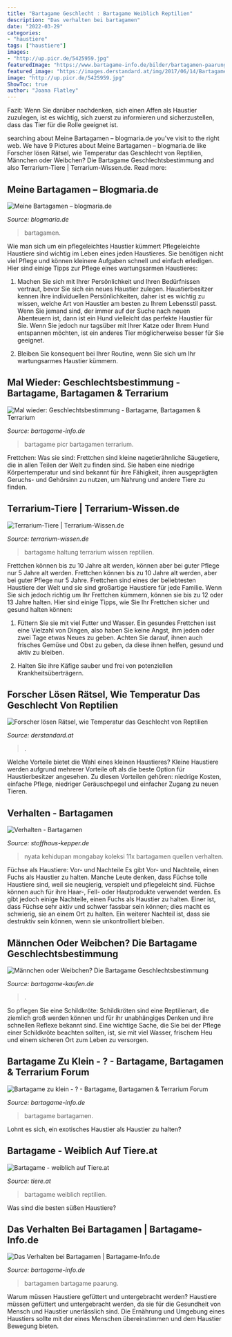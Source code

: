 ```yaml
---
title: "Bartagame Geschlecht : Bartagame Weiblich Reptilien"
description: "Das verhalten bei bartagamen"
date: "2022-03-29"
categories:
- "haustiere"
tags: ["haustiere"]
images:
- "http://up.picr.de/5425959.jpg"
featuredImage: "https://www.bartagame-info.de/bilder/bartagamen-paarung2.jpg"
featured_image: "https://images.derstandard.at/img/2017/06/14/Bartagame-2.jpg?w=750&amp;s=00ab42a6"
image: "http://up.picr.de/5425959.jpg"
ShowToc: true
author: "Joana Flatley"
---
```



Fazit: Wenn Sie darüber nachdenken, sich einen Affen als Haustier zuzulegen, ist es wichtig, sich zuerst zu informieren und sicherzustellen, dass das Tier für die Rolle geeignet ist.

	

		
searching about Meine Bartagamen – blogmaria.de you've visit to the right web. We have 9 Pictures about Meine Bartagamen – blogmaria.de like Forscher lösen Rätsel, wie Temperatur das Geschlecht von Reptilien, Männchen oder Weibchen? Die Bartagame Geschlechtsbestimmung and also Terrarium-Tiere | Terrarium-Wissen.de. Read more:
		
    
## Meine Bartagamen – Blogmaria.de

<img loading=lazy src="http://blogmaria.de/wp-content/uploads/2020/04/01042020_4Monate_03-1-1024x936.jpg" onerror="this.onerror=null;this.src='https://tse1.mm.bing.net/th?id=OIP.YIV8B0VPW04A9HWATUB36gHaGx&amp;pid=15.1';" alt="Meine Bartagamen – blogmaria.de">

_Source: blogmaria.de_

>bartagamen. 

	

Wie man sich um ein pflegeleichtes Haustier kümmert
Pflegeleichte Haustiere sind wichtig im Leben eines jeden Haustieres. Sie benötigen nicht viel Pflege und können kleinere Aufgaben schnell und einfach erledigen. Hier sind einige Tipps zur Pflege eines wartungsarmen Haustieres:
1. Machen Sie sich mit Ihrer Persönlichkeit und Ihren Bedürfnissen vertraut, bevor Sie sich ein neues Haustier zulegen. Haustierbesitzer kennen ihre individuellen Persönlichkeiten, daher ist es wichtig zu wissen, welche Art von Haustier am besten zu Ihrem Lebensstil passt. Wenn Sie jemand sind, der immer auf der Suche nach neuen Abenteuern ist, dann ist ein Hund vielleicht das perfekte Haustier für Sie. Wenn Sie jedoch nur tagsüber mit Ihrer Katze oder Ihrem Hund entspannen möchten, ist ein anderes Tier möglicherweise besser für Sie geeignet.

2. Bleiben Sie konsequent bei Ihrer Routine, wenn Sie sich um Ihr wartungsarmes Haustier kümmern.

    
## Mal Wieder: Geschlechtsbestimmung - Bartagame, Bartagamen &amp; Terrarium

<img loading=lazy src="http://s2.up.picr.de/5173152.jpg" onerror="this.onerror=null;this.src='https://tse2.mm.bing.net/th?id=OIP.UFr1SsrmvS48xiipqyKv9QHaLH&amp;pid=15.1';" alt="Mal wieder: Geschlechtsbestimmung - Bartagame, Bartagamen &amp; Terrarium">

_Source: bartagame-info.de_

>bartagame picr bartagamen terrarium. 

	

Frettchen: Was sie sind: Frettchen sind kleine nagetierähnliche Säugetiere, die in allen Teilen der Welt zu finden sind. Sie haben eine niedrige Körpertemperatur und sind bekannt für ihre Fähigkeit, ihren ausgeprägten Geruchs- und Gehörsinn zu nutzen, um Nahrung und andere Tiere zu finden.

    
## Terrarium-Tiere | Terrarium-Wissen.de

<img loading=lazy src="https://www.terrarium-wissen.de/wp-content/uploads/2013/06/bartagame-haltung.jpg" onerror="this.onerror=null;this.src='https://tse1.mm.bing.net/th?id=OIP.1nABCATrl6fItamYxZFwwwHaFj&amp;pid=15.1';" alt="Terrarium-Tiere | Terrarium-Wissen.de">

_Source: terrarium-wissen.de_

>bartagame haltung terrarium wissen reptilien. 

	

Frettchen können bis zu 10 Jahre alt werden, können aber bei guter Pflege nur 5 Jahre alt werden.
Frettchen können bis zu 10 Jahre alt werden, aber bei guter Pflege nur 5 Jahre. Frettchen sind eines der beliebtesten Haustiere der Welt und sie sind großartige Haustiere für jede Familie. Wenn Sie sich jedoch richtig um Ihr Frettchen kümmern, können sie bis zu 12 oder 13 Jahre halten. Hier sind einige Tipps, wie Sie Ihr Frettchen sicher und gesund halten können:
1. Füttern Sie sie mit viel Futter und Wasser. Ein gesundes Frettchen isst eine Vielzahl von Dingen, also haben Sie keine Angst, ihm jeden oder zwei Tage etwas Neues zu geben. Achten Sie darauf, ihnen auch frisches Gemüse und Obst zu geben, da diese ihnen helfen, gesund und aktiv zu bleiben.

2. Halten Sie ihre Käfige sauber und frei von potenziellen Krankheitsüberträgern.

    
## Forscher Lösen Rätsel, Wie Temperatur Das Geschlecht Von Reptilien

<img loading=lazy src="https://images.derstandard.at/img/2017/06/14/Bartagame-2.jpg?w=750&amp;s=00ab42a6" onerror="this.onerror=null;this.src='https://tse2.mm.bing.net/th?id=OIP.7x_sCCBmT12nBQK3Y87sRgHaJ4&amp;pid=15.1';" alt="Forscher lösen Rätsel, wie Temperatur das Geschlecht von Reptilien">

_Source: derstandard.at_

>. 

	

Welche Vorteile bietet die Wahl eines kleinen Haustieres?
Kleine Haustiere werden aufgrund mehrerer Vorteile oft als die beste Option für Haustierbesitzer angesehen. Zu diesen Vorteilen gehören: niedrige Kosten, einfache Pflege, niedriger Geräuschpegel und einfacher Zugang zu neuen Tieren.

    
## Verhalten - Bartagamen

<img loading=lazy src="https://stoffhaus-kepper.de/wsb637911101/resources/_wsb_514x263_Bartagame+drohverhalten.jpg" onerror="this.onerror=null;this.src='https://tse3.mm.bing.net/th?id=OIP.ax3zyTnK1eWHI7IfPyrFogHaDy&amp;pid=15.1';" alt="Verhalten - Bartagamen">

_Source: stoffhaus-kepper.de_

>nyata kehidupan mongabay koleksi 11x bartagamen quellen verhalten. 

	

Füchse als Haustiere: Vor- und Nachteile
Es gibt Vor- und Nachteile, einen Fuchs als Haustier zu halten. Manche Leute denken, dass Füchse tolle Haustiere sind, weil sie neugierig, verspielt und pflegeleicht sind. Füchse können auch für ihre Haar-, Fell- oder Hautprodukte verwendet werden. Es gibt jedoch einige Nachteile, einen Fuchs als Haustier zu halten. Einer ist, dass Füchse sehr aktiv und schwer fassbar sein können; dies macht es schwierig, sie an einem Ort zu halten. Ein weiterer Nachteil ist, dass sie destruktiv sein können, wenn sie unkontrolliert bleiben.

    
## Männchen Oder Weibchen? Die Bartagame Geschlechtsbestimmung

<img loading=lazy src="https://bartagame-kaufen.de/wp-content/uploads/bartagame-geschlecht.jpg" onerror="this.onerror=null;this.src='https://tse4.mm.bing.net/th?id=OIP.6ctfPsZ69fAL2hzLJHVNawAAAA&amp;pid=15.1';" alt="Männchen oder Weibchen? Die Bartagame Geschlechtsbestimmung">

_Source: bartagame-kaufen.de_

>. 

	

So pflegen Sie eine Schildkröte:
Schildkröten sind eine Reptilienart, die ziemlich groß werden können und für ihr unabhängiges Denken und ihre schnellen Reflexe bekannt sind. Eine wichtige Sache, die Sie bei der Pflege einer Schildkröte beachten sollten, ist, sie mit viel Wasser, frischem Heu und einem sicheren Ort zum Leben zu versorgen.

    
## Bartagame Zu Klein - ? - Bartagame, Bartagamen &amp; Terrarium Forum

<img loading=lazy src="http://up.picr.de/5425959.jpg" onerror="this.onerror=null;this.src='https://tse3.mm.bing.net/th?id=OIP.j9kgSqy-ThffbU8uagtAnQHaE8&amp;pid=15.1';" alt="Bartagame zu klein - ? - Bartagame, Bartagamen &amp; Terrarium Forum">

_Source: bartagame-info.de_

>bartagame bartagamen. 

	

Lohnt es sich, ein exotisches Haustier als Haustier zu halten?

    
## Bartagame - Weiblich Auf Tiere.at

<img loading=lazy src="https://bilder.tiere.de/Reptilien/Bartagame-weiblich-508808_1602350725.jpg" onerror="this.onerror=null;this.src='https://tse1.mm.bing.net/th?id=OIP.8WDAzIHKibP4RSWZfn7DlwAAAA&amp;pid=15.1';" alt="Bartagame - weiblich auf Tiere.at">

_Source: tiere.at_

>bartagame weiblich reptilien. 

	

Was sind die besten süßen Haustiere?

    
## Das Verhalten Bei Bartagamen | Bartagame-Info.de

<img loading=lazy src="https://www.bartagame-info.de/bilder/bartagamen-paarung2.jpg" onerror="this.onerror=null;this.src='https://tse3.mm.bing.net/th?id=OIP.vQUi7Xb8UGUnqA_Q161jVAHaFj&amp;pid=15.1';" alt="Das Verhalten bei Bartagamen | Bartagame-Info.de">

_Source: bartagame-info.de_

>bartagamen bartagame paarung. 

	

Warum müssen Haustiere gefüttert und untergebracht werden?
Haustiere müssen gefüttert und untergebracht werden, da sie für die Gesundheit von Mensch und Haustier unerlässlich sind. Die Ernährung und Umgebung eines Haustiers sollte mit der eines Menschen übereinstimmen und dem Haustier Bewegung bieten.

